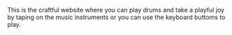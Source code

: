 This is the craftful website where you can play drums and take a playful joy by taping on the music instruments or you can use the keyboard buttoms to play.  
